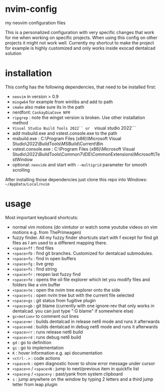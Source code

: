 # nvim-config
my neovim configuration files

This is a personalized configuration with very specific changes that work for me when working on specific projects.
When using this config on other projects it might not work well. Currently my shortcut to make the project
for example is highly customized and only works inside exocad dentalcad solution
    
# installation

This config has the following dependencies, that need to be installed first:
* ```neovim``` in version > 0.9
* ```mingw64``` for example from winlibs and add to path
* ```cmake``` also make sure its in the path 
* nerdfont: ```CaskayDiaCove NFM```
* ```ripgrep``` : note the winget version is broken. Use other installation method
* ```Visual Studio Build Tools 2022`` or  ```visual studio 2022```
 * add msbuild.exe and vstest.console.exe to the path
  * msbuild.exe : C:\Program Files (x86)\Microsoft Visual Studio\2022\BuildTools\MSBuild\Current\Bin 
  * vstest.console.exe : C:\Program Files (x86)\Microsoft Visual Studio\2022\BuildTools\Common7\IDE\CommonExtensions\Microsoft\TestWindow
* optional: ```neovide``` and start with ```--multigrid``` parameter for smooth scrolling

After installing those dependencies just clone this repo into Windows: ```~/AppData/Local/nvim``` 

# usage

Most important keyboard shortcuts:
* normal vim motions (do vimtutor or watch some youtube videos on vim motions e.g. from ThePrimeagen)
* fuzzy finder. All my fuzzy finder shortcuts start with <space>f except for find git files as I am used to a different mapping there.
 * ```<space>ff``` : find files
 * ```<space>fb``` : find git branches. Customized for dentalcad submodules.
 * ```<space>fu``` : find in open buffers
 * ```<space>fg``` : live grep
 * ```<space>fs``` : find string
 * ```<space>fr``` : reopen last fuzzy find
* ```<space>fe``` : opens the oil file explorer which let you modify files and folders like a vim buffer
* ```<space>te``` : open the nvim tree explorer onto the side
* ```<space>ts``` : open nvim tree but with the current file selected
* ```<space>gs``` : git status from fugitive plugin
* ```<space>gb``` : git blame (currently with one ignore-rev that only works in dentalcad. you can just type ":G blame" if somewhere else) 
* ```gc<motion>``` to comment out lines
* ```<space>mr``` : builds dentalcad in release net6 mode and runs it afterwards
* ```<space>md``` : builds dentalcad in debug net6 mode and runs it afterwards
* ```<space>rr``` : runs release net6 build
* ```<space>rd``` : runs debug net6 build
* ```gd``` : go to definition
* ```gi``` : go to implementation
* ```K``` : hover information e.g. api documentation
* ```<ctrl-.>``` : code actions
* ```<space>k``` : open diagnostic hover to show error message under cursor
* ```<space>n``` / ```<space>N``` : jump to next/previous item in quickfix list
* ```<space>p``` / ```<space>y``` : past/yank from system clipboard
* ```s``` : jump anywhere on the window by typing 2 letters and a third jump letter from leap plugin
